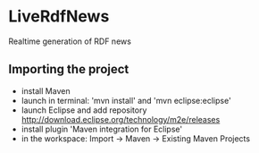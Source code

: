 LiveRdfNews
===========

Realtime generation of RDF news

Importing the project
---------------------

- install Maven
- launch in terminal: 'mvn install' and 'mvn eclipse:eclipse'
- launch Eclipse and add repository http://download.eclipse.org/technology/m2e/releases
- install plugin 'Maven integration for Eclipse'
- in the workspace: Import -> Maven -> Existing Maven Projects